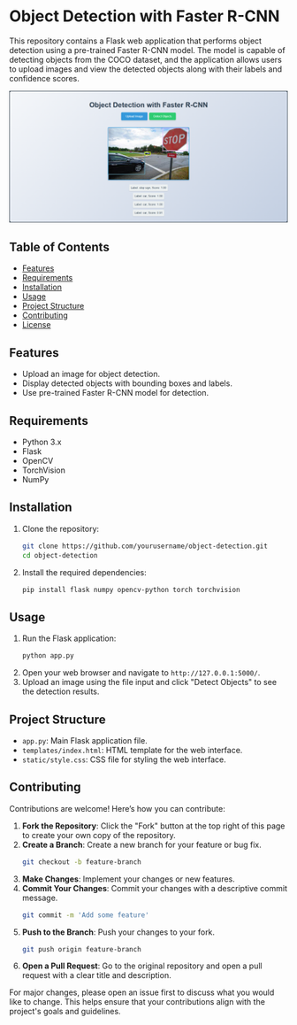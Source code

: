# Object Detection with Faster R-CNN

This repository contains a Flask web application that performs object detection using a pre-trained Faster R-CNN model. 
The model is capable of detecting objects from the COCO dataset, and the application allows users to upload images and view the detected objects along with their labels and confidence scores.

![Image about the final project](<Object Detection Using Faster RCNN PreTrained model.png>)


## Table of Contents

- [Features](#features)
- [Requirements](#requirements)
- [Installation](#installation)
- [Usage](#usage)
- [Project Structure](#project-structure)
- [Contributing](#contributing)
- [License](#license)

## Features

- Upload an image for object detection.
- Display detected objects with bounding boxes and labels.
- Use pre-trained Faster R-CNN model for detection.

## Requirements

- Python 3.x
- Flask
- OpenCV
- TorchVision
- NumPy

## Installation

1. Clone the repository:
    ```bash
    git clone https://github.com/yourusername/object-detection.git
    cd object-detection
    ```

2. Install the required dependencies:
    ```bash
    pip install flask numpy opencv-python torch torchvision
    ```

## Usage

1. Run the Flask application:
    ```bash
    python app.py
    ```
2. Open your web browser and navigate to `http://127.0.0.1:5000/`.
3. Upload an image using the file input and click "Detect Objects" to see the detection results.

## Project Structure
- `app.py`: Main Flask application file.
- `templates/index.html`: HTML template for the web interface.
- `static/style.css`: CSS file for styling the web interface.

## Contributing

Contributions are welcome! Here’s how you can contribute:

1. **Fork the Repository**: Click the "Fork" button at the top right of this page to create your own copy of the repository.
2. **Create a Branch**: Create a new branch for your feature or bug fix.
    ```bash
    git checkout -b feature-branch
    ```
3. **Make Changes**: Implement your changes or new features.
4. **Commit Your Changes**: Commit your changes with a descriptive commit message.
    ```bash
    git commit -m 'Add some feature'
    ```
5. **Push to the Branch**: Push your changes to your fork.
    ```bash
    git push origin feature-branch
    ```
6. **Open a Pull Request**: Go to the original repository and open a pull request with a clear title and description.

For major changes, please open an issue first to discuss what you would like to change. This helps ensure that your contributions align with the project's goals and guidelines.
